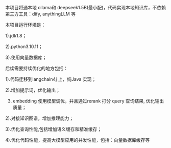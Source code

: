 本项目将通本地 ollama和 deepseek1.5B(最小配)，代码实现本地知识库，不依赖第三方工具：dify, anythingLLM 等

本项目运行环境是：

1).jdk1.8；

2).python3.10.11；

3).使用向量数据库；

后续需要持续优化的地方包括：

1).代码迁移到langchain4j 上，纯Java 实现；

2).增加提示词，优化输出；

3) embedding 使用模型调优，并且通过rerank 打分 query 查询结果, 优化输出质量；

2).对接知识图谱，增加推理能力；

3).优化查询性能,包括增加语义缓存和精准缓存；

4).优化代码性能，提高大模型应用的并发性能，包括：向量数据库缓存等

